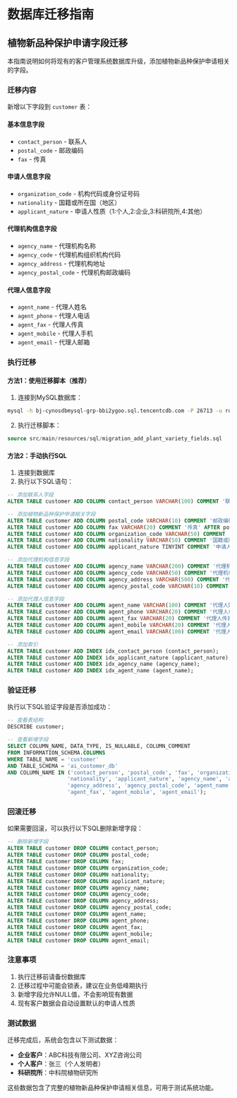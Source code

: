 # 数据库迁移指南

## 植物新品种保护申请字段迁移

本指南说明如何将现有的客户管理系统数据库升级，添加植物新品种保护申请相关的字段。

### 迁移内容

新增以下字段到 `customer` 表：

#### 基本信息字段
- `contact_person` - 联系人
- `postal_code` - 邮政编码  
- `fax` - 传真

#### 申请人信息字段
- `organization_code` - 机构代码或身份证号码
- `nationality` - 国籍或所在国（地区）
- `applicant_nature` - 申请人性质（1:个人,2:企业,3:科研院所,4:其他）

#### 代理机构信息字段
- `agency_name` - 代理机构名称
- `agency_code` - 代理机构组织机构代码
- `agency_address` - 代理机构地址
- `agency_postal_code` - 代理机构邮政编码

#### 代理人信息字段
- `agent_name` - 代理人姓名
- `agent_phone` - 代理人电话
- `agent_fax` - 代理人传真
- `agent_mobile` - 代理人手机
- `agent_email` - 代理人邮箱

### 执行迁移

#### 方法1：使用迁移脚本（推荐）

1. 连接到MySQL数据库：
```bash
mysql -h bj-cynosdbmysql-grp-bbi2ygoo.sql.tencentcdb.com -P 26713 -u root -p
```

2. 执行迁移脚本：
```sql
source src/main/resources/sql/migration_add_plant_variety_fields.sql
```

#### 方法2：手动执行SQL

1. 连接到数据库
2. 执行以下SQL语句：

```sql
-- 添加联系人字段
ALTER TABLE customer ADD COLUMN contact_person VARCHAR(100) COMMENT '联系人' AFTER customer_name;

-- 添加植物新品种保护申请相关字段
ALTER TABLE customer ADD COLUMN postal_code VARCHAR(10) COMMENT '邮政编码' AFTER address;
ALTER TABLE customer ADD COLUMN fax VARCHAR(20) COMMENT '传真' AFTER postal_code;
ALTER TABLE customer ADD COLUMN organization_code VARCHAR(50) COMMENT '机构代码或身份证号码' AFTER fax;
ALTER TABLE customer ADD COLUMN nationality VARCHAR(50) COMMENT '国籍或所在国（地区）' AFTER organization_code;
ALTER TABLE customer ADD COLUMN applicant_nature TINYINT COMMENT '申请人性质(1:个人,2:企业,3:科研院所,4:其他)' AFTER nationality;

-- 添加代理机构信息字段
ALTER TABLE customer ADD COLUMN agency_name VARCHAR(200) COMMENT '代理机构名称' AFTER applicant_nature;
ALTER TABLE customer ADD COLUMN agency_code VARCHAR(50) COMMENT '代理机构组织机构代码' AFTER agency_name;
ALTER TABLE customer ADD COLUMN agency_address VARCHAR(500) COMMENT '代理机构地址' AFTER agency_code;
ALTER TABLE customer ADD COLUMN agency_postal_code VARCHAR(10) COMMENT '代理机构邮政编码' AFTER agency_address;

-- 添加代理人信息字段
ALTER TABLE customer ADD COLUMN agent_name VARCHAR(100) COMMENT '代理人姓名' AFTER agency_postal_code;
ALTER TABLE customer ADD COLUMN agent_phone VARCHAR(20) COMMENT '代理人电话' AFTER agent_name;
ALTER TABLE customer ADD COLUMN agent_fax VARCHAR(20) COMMENT '代理人传真' AFTER agent_phone;
ALTER TABLE customer ADD COLUMN agent_mobile VARCHAR(20) COMMENT '代理人手机' AFTER agent_fax;
ALTER TABLE customer ADD COLUMN agent_email VARCHAR(100) COMMENT '代理人邮箱' AFTER agent_mobile;

-- 添加索引
ALTER TABLE customer ADD INDEX idx_contact_person (contact_person);
ALTER TABLE customer ADD INDEX idx_applicant_nature (applicant_nature);
ALTER TABLE customer ADD INDEX idx_agency_name (agency_name);
ALTER TABLE customer ADD INDEX idx_agent_name (agent_name);
```

### 验证迁移

执行以下SQL验证字段是否添加成功：

```sql
-- 查看表结构
DESCRIBE customer;

-- 查看新增字段
SELECT COLUMN_NAME, DATA_TYPE, IS_NULLABLE, COLUMN_COMMENT 
FROM INFORMATION_SCHEMA.COLUMNS 
WHERE TABLE_NAME = 'customer' 
AND TABLE_SCHEMA = 'ai_customer_db'
AND COLUMN_NAME IN ('contact_person', 'postal_code', 'fax', 'organization_code', 
                   'nationality', 'applicant_nature', 'agency_name', 'agency_code',
                   'agency_address', 'agency_postal_code', 'agent_name', 'agent_phone',
                   'agent_fax', 'agent_mobile', 'agent_email');
```

### 回滚迁移

如果需要回滚，可以执行以下SQL删除新增字段：

```sql
-- 删除新增字段
ALTER TABLE customer DROP COLUMN contact_person;
ALTER TABLE customer DROP COLUMN postal_code;
ALTER TABLE customer DROP COLUMN fax;
ALTER TABLE customer DROP COLUMN organization_code;
ALTER TABLE customer DROP COLUMN nationality;
ALTER TABLE customer DROP COLUMN applicant_nature;
ALTER TABLE customer DROP COLUMN agency_name;
ALTER TABLE customer DROP COLUMN agency_code;
ALTER TABLE customer DROP COLUMN agency_address;
ALTER TABLE customer DROP COLUMN agency_postal_code;
ALTER TABLE customer DROP COLUMN agent_name;
ALTER TABLE customer DROP COLUMN agent_phone;
ALTER TABLE customer DROP COLUMN agent_fax;
ALTER TABLE customer DROP COLUMN agent_mobile;
ALTER TABLE customer DROP COLUMN agent_email;
```

### 注意事项

1. 执行迁移前请备份数据库
2. 迁移过程中可能会锁表，建议在业务低峰期执行
3. 新增字段允许NULL值，不会影响现有数据
4. 现有客户数据会自动设置默认的申请人性质

### 测试数据

迁移完成后，系统会包含以下测试数据：

- **企业客户**：ABC科技有限公司、XYZ咨询公司
- **个人客户**：张三（个人发明者）
- **科研院所**：中科院植物研究所

这些数据包含了完整的植物新品种保护申请相关信息，可用于测试系统功能。



